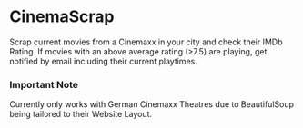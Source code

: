 # CinemaScrap
Scrap current movies from a Cinemaxx in your city and check their IMDb Rating.
If movies with an above average rating (>7.5) are playing, get notified by email including their current playtimes.

### Important Note
Currently only works with German Cinemaxx Theatres due to BeautifulSoup being tailored to their Website Layout.

